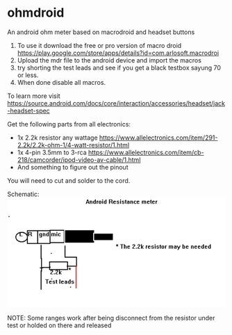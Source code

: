 # ohmdroid
An android ohm meter based on macrodroid and headset buttons

1. To use it download the free or pro version of macro droid
   https://play.google.com/store/apps/details?id=com.arlosoft.macrodroi
2. Upload the mdr file to the android device and import the macros
3. try shorting the test leads and see if you get a black testbox sayung 70 or less.
4. When done disable all macros.

To learn more visit https://source.android.com/docs/core/interaction/accessories/headset/jack-headset-spec

Get the following parts from all electronics:<br>
* 1x 2.2k resistor any wattage https://www.allelectronics.com/item/291-2.2k/2.2k-ohm-1/4-watt-resistor/1.html
* 1x 4-pin 3.5mm to 3-rca https://www.allelectronics.com/item/cb-218/camcorder/ipod-video-av-cable/1.html
* And something to figure out the pinout

You will need to cut and solder to the cord.

Schematic:<br>
<img src="OHMDROID-circuit.png">

NOTE: Some ranges work after being disconnect from the resistor under test or holded on there and released
